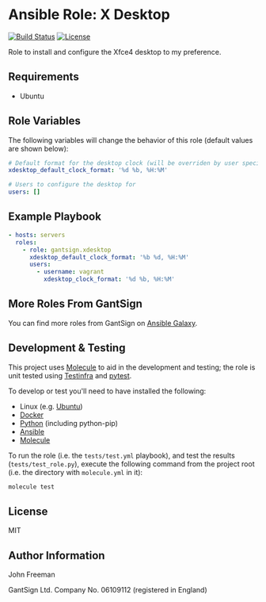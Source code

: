 Ansible Role: X Desktop
=======================

[![Build Status](https://travis-ci.org/gantsign/ansible-role-xdesktop.svg?branch=master)](https://travis-ci.org/gantsign/ansible-role-xdesktop)
[![License](https://img.shields.io/badge/license-MIT-blue.svg)](https://raw.githubusercontent.com/gantsign/ansible-role-xdesktop/master/LICENSE)

Role to install and configure the Xfce4 desktop to my preference.

Requirements
------------

* Ubuntu

Role Variables
--------------

The following variables will change the behavior of this role (default values
are shown below):

```yaml
# Default format for the desktop clock (will be overriden by user specific setting)
xdesktop_default_clock_format: '%d %b, %H:%M'

# Users to configure the desktop for
users: []
```

Example Playbook
----------------

```yaml
- hosts: servers
  roles:
    - role: gantsign.xdesktop
      xdesktop_default_clock_format: '%b %d, %H:%M'
      users:
        - username: vagrant
          xdesktop_clock_format: '%d %b, %H:%M'
```

More Roles From GantSign
------------------------

You can find more roles from GantSign on [Ansible Galaxy](https://galaxy.ansible.com/gantsign).

Development & Testing
---------------------

This project uses [Molecule](http://molecule.readthedocs.io/) to aid in the
development and testing; the role is unit tested using
[Testinfra](http://testinfra.readthedocs.io/) and
[pytest](http://docs.pytest.org/).

To develop or test you'll need to have installed the following:

* Linux (e.g. [Ubuntu](http://www.ubuntu.com/))
* [Docker](https://www.docker.com/)
* [Python](https://www.python.org/) (including python-pip)
* [Ansible](https://www.ansible.com/)
* [Molecule](http://molecule.readthedocs.io/)

To run the role (i.e. the `tests/test.yml` playbook), and test the results
(`tests/test_role.py`), execute the following command from the project root
(i.e. the directory with `molecule.yml` in it):

```bash
molecule test
```

License
-------

MIT

Author Information
------------------

John Freeman

GantSign Ltd.
Company No. 06109112 (registered in England)
